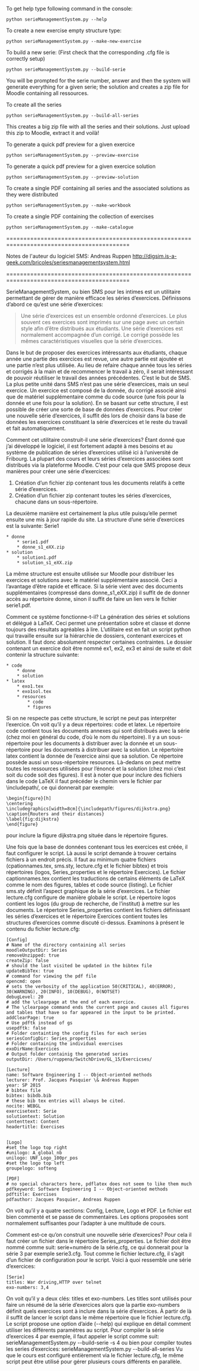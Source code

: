 To get help type following command in the console:
```
python serieManagementSystem.py --help
```

To create a new exercise empty structure type:
```
python serieManagementSystem.py --make-new-exercise
```

To build a new serie:
(First check that the corresponding .cfg file is correctly setup)
```
python serieManagementSystem.py --build-serie
```
You will be prompted for the serie number, answer and then the system will generate everything for a given serie; the solution and creates a zip file for Moodle containing all ressources.

To create all the series
```
python serieManagementSystem.py --build-all-series
```
This creates a big zip file with all the series and their solutions. Just upload this zip to Moodle, extract it and voilà!

To generate a quick pdf preview for a given exercice
```    
python serieManagementSystem.py --preview-exercise
```

To generate a quick pdf preview for a given exercice solution
```
python serieManagementSystem.py --preview-solution
```

To create a single PDF containing all series and the associated solutions as they were distributed
```    
python serieManagementSystem.py --make-workbook
```

To create a single PDF containing the collection of exercises
```
python serieManagementSystem.py --make-catalogue
```

==========================================================================================

Notes de l'auteur du logiciel SMS: Andreas Ruppen
http://digsim.is-a-geek.com/bricoles/seriesmanagementsystem.html

==========================================================================================

SerieManagementSystem, ou bien SMS pour les intimes est un utilitaire permettant de gérer de manière efficace les séries d’exercices. Définissons d’abord ce qu’est une série d’exercices:

> Une série d’exercices est un ensemble ordonné d’exercices. Le plus souvent ces exercices sont imprimés sur une page avec un certain style afin d’être distribués aux étudiants. Une série d’exercices est normalement accompagnée d’un corrigé. Le corrigé possède les mêmes caractéristiques visuelles que la série d’exercices.

Dans le but de proposer des exercices intéressants aux étudiants, chaque année une partie des exercices est revue, une autre partie est ajoutée et une partie n’est plus utilisée. Au lieu de refaire chaque année tous les séries et corrigés à la main et de recommencer le travail à zéro, il serait intéressant de pouvoir réutiliser le travail des années précédentes. C’est le but de SMS.
La plus petite unité dans SMS n’est pas une série d’exercices, mais un seul exercice. Un exercice est composé de la donnée, du corrigé associé ainsi que de matériel supplémentaire comme du code source (une fois pour la donnée et une fois pour la solution). En se basant sur cette structure, il est possible de créer une sorte de base de données d’exercices. Pour créer une nouvelle série d’exercices, il suffit dès lors de choisir dans la base de données les exercices constituant la série d’exercices et le reste du travail et fait automatiquement.

Comment cet utilitaire construit-il une série d’exercices? Étant donné que j’ai développé le logiciel, il est fortement adapté à mes besoins et au système de publication de séries d’exercices utilisé ici à l’université de Fribourg. La plupart des cours et leurs séries d’exercices associées sont distribués via la plateforme Moodle. C’est pour cela que SMS propose deux manières pour créer une série d’exercices:

   1. Création d’un fichier zip contenant tous les documents relatifs à cette série d’exercices.
   2. Création d’un fichier zip contenant toutes les séries d’exercices, chacune dans un sous-répertoire.

La deuxième manière est certainement la plus utile puisqu’elle permet ensuite une mis à jour rapide du site. La structure d’une série d’exercices est la suivante:
Serie1

    * donne
        * serie1.pdf
        * donne_s1_eXX.zip
    * solution
        * solution1.pdf
        * solution_s1_eXX.zip

La même structure est ensuite utilisée sur Moodle pour distribuer les exercices et solutions avec le matériel supplémentaire associé. Ceci a l’avantage d’être rapide et efficace. Si la série vient avec des documents supplémentaires (compressé dans donne_s1_eXX.zip) il suffit de de donner accès au répertoire donne, sinon il suffit de faire un lien vers le fichier serie1.pdf.

Comment ce système fonctionne-t-il? La génération des séries et solutions et délégué à LaTeX. Ceci permet une présentation sobre et classe et donne toujours des résultats agréables à lire. L’utilitaire est en fait un script python qui travaille ensuite sur la hiérarchie de dossiers, contenant exercices et solution. Il faut donc absolument respecter certaines contraintes. Le dossier contenant un exercice doit être nommé ex1, ex2, ex3 et ainsi de suite et doit contenir la structure suivante:

    * code
        * donne
        * solution
    * latex
        * exo1.tex
        * exo1sol.tex
        * resources
            * code
            * figures

Si on ne respecte pas cette structure, le script ne peut pas interpréter l’exercice. On voit qu’il y a deux répertoires: code et latex. Le répertoire code contient tous les documents annexes qui sont distribués avec la série (chez moi en général du code, d’où le nom du répertoire). Il y a un sous-répertoire pour les documents à distribuer avec la donnée et un sous-répertoire pour les documents à distribuer avec la solution. Le répertoire latex contient la donnée de l’exercice ainsi que sa solution. Ce répertoire possède aussi un sous-répertoire resources. Là-dedans on peut mettre toutes les ressources utilisées pour l’énoncé et la solution (chez moi c’est soit du code soit des figures). Il est à noter que pour inclure des fichiers dans le code LaTeX il faut précéder le chemin vers le fichier par \includepath/, ce qui donnerait par exemple:
```
\begin{figure}[h]
\centering
\includegraphics[width=8cm]{\includepath/figures/dijkstra.png}
\caption{Routers and their distances}
\label{fig:dijkstra}
\end{figure}
```
pour inclure la figure dijkstra.png située dans le répertoire figures.

Une fois que la base de données contenant tous les exercices est créée, il faut configurer le script. Là aussi le script demande à trouver certains fichiers à un endroit précis. Il faut au minimum quatre fichiers (cpationnames.tex, sms.sty, lecture.cfg et le fichier bibtex) et trois répertoires (logos, Series_properties et le répertoire Exercices). Le fichier captionnames.tex contient les traductions de certains éléments de LaTeX comme le nom des figures, tables et code source (listing). Le fichier sms.sty définit l’aspect graphique de la série d’exercices. Le fichier lecture.cfg configure de manière globale le script. Le répertoire logos contient les logos (du group de recherche, de l’institut) à mettre sur les documents. Le répertoire Series_properties contient les fichiers définissant les séries d’exercices et le répertoire Exercices contient toutes les structures d’exercices comme discuté ci-dessus. Examinons à présent le contenu du fichier lecture.cfg:
```
[Config]
# Name of the directory containing all series
moodleOutputDir: Series
removeUnzipped: true
createZip: false
# should the last visited be updated in the bibtex file
updateBibTex: true
# command for viewing the pdf file
opencmd: open
# sets the verbosity of the application 50(CRITICAL), 40(ERROR), 30(WARNING), 20(INFO), 10(DEBUG), 0(NOTSET)
debugLevel: 20
# add the \clearpage at the end of each exercice.
# The \clearpage command ends the current page and causes all figures and tables that have so far appeared in the input to be printed. 
addClearPage: true
# Use pdftk instead of gs
usepdftk: false
# Folder containting the config files for each series
seriesConfigDir: Series_properties
# Folder containing the individual exercises
exoDirName:Exercices
# Output folder containig the generated series
outputDir: /Users/ruppena/SwitchDrive/GL_15/Exercicses/

[Lecture]
name: Software Engineering I -- Object-oriented methods
lecturer: Prof. Jacques Pasquier \& Andreas Ruppen
year: SP 2015
# bibtex file
bibtex: bibdb.bib
# these bib tex entries will always be cited.
nocite: WEBGL
exercisetext: Serie
solutiontext: Solution
contenttext: Content
headertitle: Exercises


[Logo]
#set the logo top right
#unilogo: A_global_nb
unilogo: UNF_Logo_100pr_pos
#set the logo top left
groupelogo: softeng

[PDF]
# no special characters here, pdflatex does not seem to like them much
pdfkeyword: Software Engineering I -- Object-oriented methods
pdftitle: Exercises
pdfauthor: Jacques Pasquier, Andreas Ruppen
```
On voit qu’il y a quatre sections: Config, Lecture, Logo et PDF. Le fichier est bien commenté et se passe de commentaires. Les options proposées sont normalement suffisantes pour l’adapter à une multitude de cours.

Comment est-ce qu’on construit une nouvelle série d’exercices? Pour cela il faut créer un fichier dans le répertoire Series_properties. Le fichier doit être nommé comme suit: serie+numéro de la série.cfg, ce qui donnerait pour la série 3 par exemple serie3.cfg. Tout comme le fichier lecture.cfg, il s’agit d’un fichier de configuration pour le script. Voici à quoi ressemble une série d’exercices:
```
[Serie]
titles: War driving,HTTP over telnet
exo-numbers: 3,4
```
On voit qu’il y a deux clés: titles et exo-numbers. Les titles sont utilisés pour faire un résumé de la série d’exercices alors que la partie exo-numbers définit quels exercices sont à inclure dans la série d’exercices.
À partir de là il suffit de lancer le script dans le même répertoire que le fichier lecture.cfg. Le script propose une option d’aide (--help) qui explique en détail comment utiliser les différents paramètres au script. Pour compiler la série d’exercices 4 par exemple, il faut appeler le script comme suit:
serieManagementSystem.py --build-serie -s 4
ou bien pour compiler toutes les series d’exercices:
serieManagementSystem.py --build-all-series
Vu que le cours est configuré entièrement via le fichier lecture.cfg, le même script peut être utilisé pour gérer plusieurs cours différents en parallèle. 

